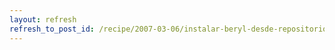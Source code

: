 ```yaml
---
layout: refresh
refresh_to_post_id: /recipe/2007-03-06/instalar-beryl-desde-repositorio.html
---
```

